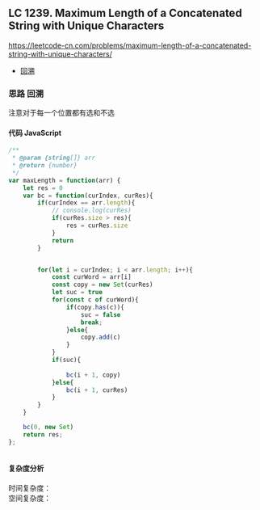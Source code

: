 ## LC 1239. Maximum Length of a Concatenated String with Unique Characters
https://leetcode-cn.com/problems/maximum-length-of-a-concatenated-string-with-unique-characters/
- [回溯](#思路-回溯)

### 思路 回溯
注意对于每一个位置都有选和不选
#### 代码 JavaScript

```JavaScript
/**
 * @param {string[]} arr
 * @return {number}
 */
var maxLength = function(arr) {
    let res = 0
    var bc = function(curIndex, curRes){
        if(curIndex == arr.length){
            // console.log(curRes)
            if(curRes.size > res){
                res = curRes.size
            }
            return
        }


        for(let i = curIndex; i < arr.length; i++){
            const curWord = arr[i]
            const copy = new Set(curRes)
            let suc = true
            for(const c of curWord){
                if(copy.has(c)){
                    suc = false
                    break;
                }else{
                    copy.add(c)
                }
            }
            if(suc){
                
                bc(i + 1, copy)
            }else{
                bc(i + 1, curRes)
            }
        }
    }

    bc(0, new Set)
    return res;
};



```

#### 复杂度分析
时间复杂度： </br>
空间复杂度：
